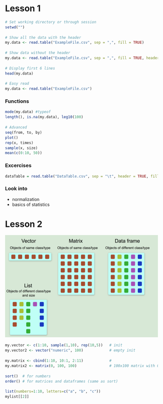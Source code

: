# Lesson 1

```R
# Set working directory or through session
setwd("") 

# Show all the data with the header
my.data <- read.table("ExampleFile.csv", sep = ",", fill = TRUE)

# Show data without the header
my.data <- read.table("ExampleFile.csv", sep = ",", fill = TRUE, header = TRUE, comment.char = "")

# Display first 6 lines
head(my.data)

# Easy read
my.data <- read.table("ExampleFile.csv")
```

### Functions

```R
mode(my.data) #typeof
length(), is.na(my.data), leg10(100)

# Advanced
seq(from, to, by)
plot()
rep(x, times)
sample(x, size)
mean(c(0:10, 50))
```



### Excercises

```R
dataTable = read.table("DataTable.csv", sep = "\t", header = TRUE, fill = TRUE, skip = 1)
```



### Look into

- normalization
- basics of statistics



# Lesson 2

![lesson2-1](pictures/lesson2-1.png)



```r
my.vector <- c(1:10, sample(1,10), rep(10,5))	# init
my.vector2 <- vector("numeric", 100)			# empty init

my.matrix <- cbind(1:10, 10:1, 2:11)			# 
my.matrix2 <- matrix(0, 100, 100)				# 100x100 matrix with 0

sort()	# for numbers
order() # for matrices and dataframes (same as sort)

list(numbers=1:10, letters=c("a", "b", "c"))
mylist[[2]]
```

